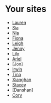 # Your sites

* [Lauren](https://medium.com/code-of-creativity/)
* [Sia]()
* [Nia](https://wp.nyu.edu/tandonschoolofengineering-dmgy6063_nijiacui/)
* [Fiona](https://www.fionaguxuefeng.com/creative-coding)
* [Leigh]()
* [Jenny](https://www.hahajenny.com/ccprocessblog)
* [Lily](https://lily-hsiao.tumblr.com)
* [Ariel](http://sites.bxmc.poly.edu/~arielli/CreativeCoding/)
* [Jon]
* [Irwin](https://note.itdtp.com/nyu/creativecoding/)
* [Tina](https://tinasolo.com/category/cc/)
* [Xianghan](https://dadadadawang.tumblr.com)
* [Stacey](https://staceyao.tumblr.com)
* [Danshan]
* [Cory](https://medium.com/@coryyzhao)

